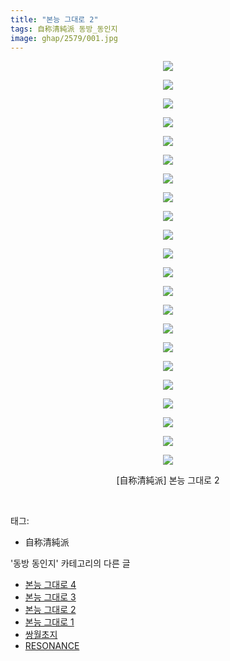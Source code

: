```yaml
---
title: "본능 그대로 2"
tags: 自称清純派 동방_동인지
image: ghap/2579/001.jpg
---
```

<div class="article">
<p style="text-align: center; clear: none; float: none;"><img src="{{ site.nasurl }}/ghap/2579/001.jpg"/></p>
<p style="text-align: center; clear: none; float: none;"><img src="{{ site.nasurl }}/ghap/2579/002.jpg"/></p>
<p style="text-align: center; clear: none; float: none;"><img src="{{ site.nasurl }}/ghap/2579/003.jpg"/></p>
<p style="text-align: center; clear: none; float: none;"><img src="{{ site.nasurl }}/ghap/2579/004.jpg"/></p>
<p style="text-align: center; clear: none; float: none;"><img src="{{ site.nasurl }}/ghap/2579/005.jpg"/></p>
<p style="text-align: center; clear: none; float: none;"><img src="{{ site.nasurl }}/ghap/2579/006.jpg"/></p>
<p style="text-align: center; clear: none; float: none;"><img src="{{ site.nasurl }}/ghap/2579/007.jpg"/></p>
<p style="text-align: center; clear: none; float: none;"><img src="{{ site.nasurl }}/ghap/2579/008.jpg"/></p>
<p style="text-align: center; clear: none; float: none;"><img src="{{ site.nasurl }}/ghap/2579/009.jpg"/></p>
<p style="text-align: center; clear: none; float: none;"><img src="{{ site.nasurl }}/ghap/2579/010.jpg"/></p>
<p style="text-align: center; clear: none; float: none;"><img src="{{ site.nasurl }}/ghap/2579/011.jpg"/></p>
<p style="text-align: center; clear: none; float: none;"><img src="{{ site.nasurl }}/ghap/2579/012.jpg"/></p>
<p style="text-align: center; clear: none; float: none;"><img src="{{ site.nasurl }}/ghap/2579/013.jpg"/></p>
<p style="text-align: center; clear: none; float: none;"><img src="{{ site.nasurl }}/ghap/2579/014.jpg"/></p>
<p style="text-align: center; clear: none; float: none;"><img src="{{ site.nasurl }}/ghap/2579/015.jpg"/></p>
<p style="text-align: center; clear: none; float: none;"><img src="{{ site.nasurl }}/ghap/2579/016.jpg"/></p>
<p style="text-align: center; clear: none; float: none;"><img src="{{ site.nasurl }}/ghap/2579/017.jpg"/></p>
<p style="text-align: center; clear: none; float: none;"><img src="{{ site.nasurl }}/ghap/2579/018.jpg"/></p>
<p style="text-align: center; clear: none; float: none;"><img src="{{ site.nasurl }}/ghap/2579/019.jpg"/></p>
<p style="text-align: center; clear: none; float: none;"><img src="{{ site.nasurl }}/ghap/2579/020.jpg"/></p>
<p style="text-align: center; clear: none; float: none;"><img src="{{ site.nasurl }}/ghap/2579/021.jpg"/></p>
<p style="text-align: center; clear: none; float: none;"><img src="{{ site.nasurl }}/ghap/2579/022.jpg"/></p>
<p style="text-align: center; clear: none; float: none;">[自称清純派] 본능 그대로 2</p>
<p><br/></p>
</div><div class="tagTrail">
<p>태그: </p>
<ul>
<li>自称清純派</li>
</ul>
</div><div class="another">
<p>'동방 동인지' 카테고리의 다른 글</p>
<ul>
<li><a href="/2016-10-14-ghap_2581">본능 그대로 4</a></li>
<li><a href="/2016-10-14-ghap_2580">본능 그대로 3</a></li>
<li><a href="/2016-10-14-ghap_2579">본능 그대로 2</a></li>
<li><a href="/2016-10-14-ghap_2578">본능 그대로 1</a></li>
<li><a href="/2016-10-14-ghap_2577">쌍월초지</a></li>
<li><a href="/2016-10-14-ghap_2575">RESONANCE</a></li>
</ul>
</div><div class="cb_module cb_fluid">
<div class="cb_wrt cb_profile">
</div><!-- commentList close -->
</div>